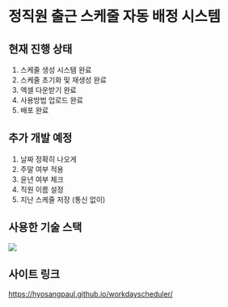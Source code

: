 # 정직원 출근 스케줄 자동 배정 시스템

## 현재 진행 상태
1. 스케줄 생성 시스템 완료
2. 스케줄 초기화 및 재생성 완료
3. 엑셀 다운받기 완료
4. 사용방법 업로드 완료
5. 배포 완료

## 추가 개발 예정
1. 날짜 정확히 나오게
2. 주말 여부 적용
3. 윤년 여부 체크
4. 직원 이름 설정
5. 지난 스케줄 저장 (통신 없이)

## 사용한 기술 스택
<img src="https://img.shields.io/badge/react-61DAFB?style=for-the-badge&logo=react&logoColor=black"> 

## 사이트 링크
https://hyosangpaul.github.io/workdayscheduler/
